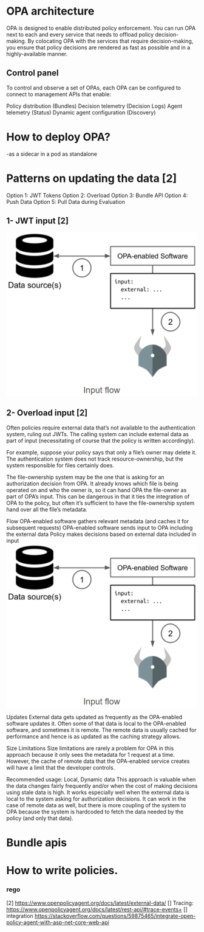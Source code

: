# OPA architecture
OPA is designed to enable distributed policy enforcement. You can run OPA next to each and every service that needs to offload policy decision-making. By colocating OPA with the services that require decision-making, you ensure that policy decisions are rendered as fast as possible and in a highly-available manner.
## Control panel
To control and observe a set of OPAs, each OPA can be configured to connect to management APIs that enable:

Policy distribution (Bundles)
Decision telemetry (Decision Logs)
Agent telemetry (Status)
Dynamic agent configuration (Discovery)
# How to deploy OPA?

-as a sidecar in a pod
as standalone

# Patterns on updating the data [2]
Option 1: JWT Tokens
Option 2: Overload
Option 3: Bundle API
Option 4: Push Data
Option 5: Pull Data during Evaluation
## 1- JWT input [2]
![JWT](../images/fga/opa-proxy-flow.png)
## 2- Overload input [2]

Often policies require external data that’s not available to the authentication system, ruling out JWTs. The calling system can include external data as part of input (necessitating of course that the policy is written accordingly).

For example, suppose your policy says that only a file’s owner may delete it. The authentication system does not track resource-ownership, but the system responsible for files certainly does.

The file-ownership system may be the one that is asking for an authorization decision from OPA. It already knows which file is being operated on and who the owner is, so it can hand OPA the file-owner as part of OPA’s input. This can be dangerous in that it ties the integration of OPA to the policy, but often it’s sufficient to have the file-ownership system hand over all the file’s metadata.

Flow
OPA-enabled software gathers relevant metadata (and caches it for subsequent requests)
OPA-enabled software sends input to OPA including the external data
Policy makes decisions based on external data included in input
![Overload input](../images/fga/opa-proxy-flow.png)


Updates
External data gets updated as frequently as the OPA-enabled software updates it. Often some of that data is local to the OPA-enabled software, and sometimes it is remote. The remote data is usually cached for performance and hence is as updated as the caching strategy allows.

Size Limitations
Size limitations are rarely a problem for OPA in this approach because it only sees the metadata for 1 request at a time. However, the cache of remote data that the OPA-enabled service creates will have a limit that the developer controls.

Recommended usage: Local, Dynamic data
This approach is valuable when the data changes fairly frequently and/or when the cost of making decisions using stale data is high. It works especially well when the external data is local to the system asking for authorization decisions. It can work in the case of remote data as well, but there is more coupling of the system to OPA because the system is hardcoded to fetch the data needed by the policy (and only that data).


# Bundle apis
# How to write policies.
### rego
[2] https://www.openpolicyagent.org/docs/latest/external-data/
[] Tracing: https://www.openpolicyagent.org/docs/latest/rest-api/#trace-events+
[] integration https://stackoverflow.com/questions/59875465/integrate-open-policy-agent-with-asp-net-core-web-api